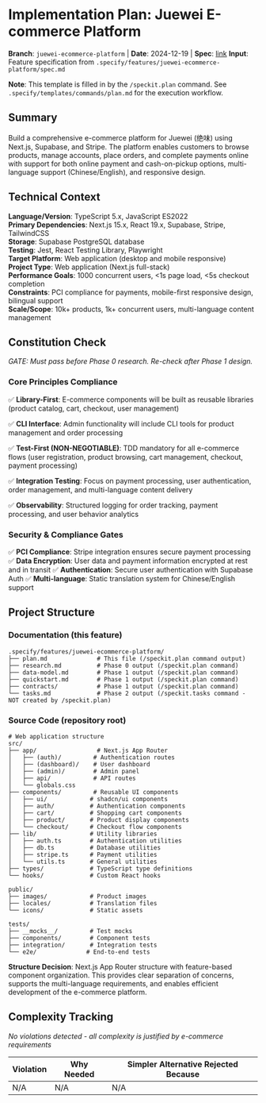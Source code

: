 # Implementation Plan: Juewei E-commerce Platform

**Branch**: `juewei-ecommerce-platform` | **Date**: 2024-12-19 | **Spec**: [link](./spec.md)
**Input**: Feature specification from `.specify/features/juewei-ecommerce-platform/spec.md`

**Note**: This template is filled in by the `/speckit.plan` command. See `.specify/templates/commands/plan.md` for the execution workflow.

## Summary

Build a comprehensive e-commerce platform for Juewei (绝味) using Next.js, Supabase, and Stripe. The platform enables customers to browse products, manage accounts, place orders, and complete payments online with support for both online payment and cash-on-pickup options, multi-language support (Chinese/English), and responsive design.

## Technical Context

**Language/Version**: TypeScript 5.x, JavaScript ES2022  
**Primary Dependencies**: Next.js 15.x, React 19.x, Supabase, Stripe, TailwindCSS  
**Storage**: Supabase PostgreSQL database  
**Testing**: Jest, React Testing Library, Playwright  
**Target Platform**: Web application (desktop and mobile responsive)  
**Project Type**: Web application (Next.js full-stack)  
**Performance Goals**: 1000 concurrent users, <1s page load, <5s checkout completion  
**Constraints**: PCI compliance for payments, mobile-first responsive design, bilingual support  
**Scale/Scope**: 10k+ products, 1k+ concurrent users, multi-language content management  

## Constitution Check

*GATE: Must pass before Phase 0 research. Re-check after Phase 1 design.*

### Core Principles Compliance

✅ **Library-First**: E-commerce components will be built as reusable libraries (product catalog, cart, checkout, user management)

✅ **CLI Interface**: Admin functionality will include CLI tools for product management and order processing

✅ **Test-First (NON-NEGOTIABLE)**: TDD mandatory for all e-commerce flows (user registration, product browsing, cart management, checkout, payment processing)

✅ **Integration Testing**: Focus on payment processing, user authentication, order management, and multi-language content delivery

✅ **Observability**: Structured logging for order tracking, payment processing, and user behavior analytics

### Security & Compliance Gates

✅ **PCI Compliance**: Stripe integration ensures secure payment processing
✅ **Data Encryption**: User data and payment information encrypted at rest and in transit
✅ **Authentication**: Secure user authentication with Supabase Auth
✅ **Multi-language**: Static translation system for Chinese/English support

## Project Structure

### Documentation (this feature)

```
.specify/features/juewei-ecommerce-platform/
├── plan.md              # This file (/speckit.plan command output)
├── research.md          # Phase 0 output (/speckit.plan command)
├── data-model.md        # Phase 1 output (/speckit.plan command)
├── quickstart.md        # Phase 1 output (/speckit.plan command)
├── contracts/           # Phase 1 output (/speckit.plan command)
└── tasks.md             # Phase 2 output (/speckit.tasks command - NOT created by /speckit.plan)
```

### Source Code (repository root)

```
# Web application structure
src/
├── app/                 # Next.js App Router
│   ├── (auth)/         # Authentication routes
│   ├── (dashboard)/    # User dashboard
│   ├── (admin)/        # Admin panel
│   ├── api/            # API routes
│   └── globals.css
├── components/         # Reusable UI components
│   ├── ui/            # shadcn/ui components
│   ├── auth/          # Authentication components
│   ├── cart/          # Shopping cart components
│   ├── product/       # Product display components
│   └── checkout/      # Checkout flow components
├── lib/               # Utility libraries
│   ├── auth.ts        # Authentication utilities
│   ├── db.ts          # Database utilities
│   ├── stripe.ts      # Payment utilities
│   └── utils.ts       # General utilities
├── types/             # TypeScript type definitions
└── hooks/             # Custom React hooks

public/
├── images/            # Product images
├── locales/           # Translation files
└── icons/             # Static assets

tests/
├── __mocks__/         # Test mocks
├── components/        # Component tests
├── integration/       # Integration tests
└── e2e/              # End-to-end tests
```

**Structure Decision**: Next.js App Router structure with feature-based component organization. This provides clear separation of concerns, supports the multi-language requirements, and enables efficient development of the e-commerce platform.

## Complexity Tracking

*No violations detected - all complexity is justified by e-commerce requirements*

| Violation | Why Needed | Simpler Alternative Rejected Because |
|-----------|------------|-------------------------------------|
| N/A | N/A | N/A |
